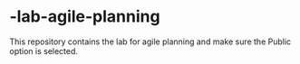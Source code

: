 # -lab-agile-planning
This repository contains the lab for agile planning and make sure the Public option is selected.
